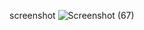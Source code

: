 screenshot 
![Screenshot (67)](https://github.com/zihadsikder/flutter_assignment/assets/141271624/56e1f728-d521-49be-a28b-32aa65c26fb7)
